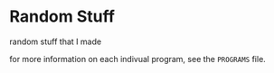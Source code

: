 # Random Stuff
random stuff that I made

for more information on each indivual program, see the `PROGRAMS` file.
